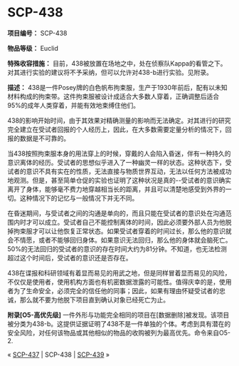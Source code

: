 # SCP-438
                        



**项目编号：** SCP-438

**物品等级：** Euclid

**特殊收容措施：** 目前，438被放置在场地之中，处在侦察队Kappa的看管之下。对其进行实验的建议将不予采纳，但可以允许对438-b进行实验。见附录。

**描述：** 438是一件Posey牌的白色帆布拘束服，生产于1930年前后，配有以未知材料构成的拘束带。这件拘束服被设计成适合大多数人穿着，正确调整后适合95%的成年人类穿着，并能有效地束缚住他们。

438的影响开始时间，由于其效果对精确测量的影响而无法确定。对其进行的研究完全建立在受试者回报的个人经历上，因此，在大多数需要定量分析的情况下，回报的数据是不可靠的。

当438按照拘束服本身的用法穿上的时候，穿戴的人会陷入昏迷，伴有一种持久的意识离体的经历。受试者的思想似乎进入了一种幽灵一样的状态。这种状态下，受试者的意识不具有实在的性质，无法直接与物质世界互动，无法以任何方法被成功地观测。但是，甚至简单仓促的实验也证明了这种状况是真的--受试者的意识确实离开了身体，能够毫不费力地穿越相当长的距离，并且可以清楚地感受到外界的一切。这种情况下的记忆与一般情况下并无不同。

在昏迷期间，与受试者之间的沟通是单向的，而且只能在受试者的意识处在沟通范围内时才可以成立。受试者自己不能控制离体的时间，因此必须要外部人员为他脱掉拘束服才可以让他恢复正常状态。如果受试者穿着的时间过长，那么他的意识就会不情愿，或者不能够回归身体。如果意识无法回归，那么他的身体就会脑死亡。50%的无法回归的受试者的意识的存在时间大约为81分钟。不知道，也无法检测超过这个时间后，受试者的意识还是否存在。

438在谍报和科研领域有着显而易见的用武之地，但是同样冒着显而易见的风险，不仅仅是使用者，使用机构方面也有机密数据泄露的可能性。值得庆幸的是，使用者为了生命安全，必须完全的信任他的同事；因此，如果有理由怀疑受试者的忠诚，那么就不要为他脱下项目直到确认对象已经死亡为止。

**附录[O5-高优先级]** 
一件外形与功能完全相同的项目在[数据删除]被发现。该项目被分类为438-b。这提供证据证明了438不是一件单独的个体。考虑到具有潜在的安全风险，对任何该物品或其他相似的物品的收购被列为最高优先。命令来自O5-2.



« [SCP-437](/scp-437) | SCP-438 | [SCP-439](/scp-439) »





                    